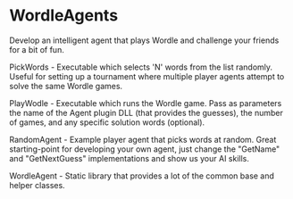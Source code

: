 # WordleAgents

Develop an intelligent agent that plays Wordle and challenge your friends for a bit of fun.

PickWords - Executable which selects 'N' words from the list randomly. Useful for setting up a tournament where multiple player agents attempt to solve the same Wordle games.

PlayWodle - Executable which runs the Wordle game. Pass as parameters the name of the Agent plugin DLL (that provides the guesses), the number of games, and any specific solution words (optional).

RandomAgent - Example player agent that picks words at random. Great starting-point for developing your own agent, just change the "GetName" and "GetNextGuess" implementations and show us your AI skills.

WordleAgent - Static library that provides a lot of the common base and helper classes.

